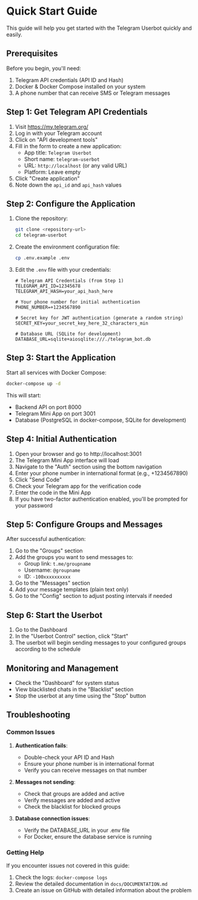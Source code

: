 # Quick Start Guide

This guide will help you get started with the Telegram Userbot quickly and easily.

## Prerequisites

Before you begin, you'll need:

1. Telegram API credentials (API ID and Hash)
2. Docker & Docker Compose installed on your system
3. A phone number that can receive SMS or Telegram messages

## Step 1: Get Telegram API Credentials

1. Visit https://my.telegram.org/
2. Log in with your Telegram account
3. Click on "API development tools"
4. Fill in the form to create a new application:
   - App title: `Telegram Userbot`
   - Short name: `telegram-userbot`
   - URL: `http://localhost` (or any valid URL)
   - Platform: Leave empty
5. Click "Create application"
6. Note down the `api_id` and `api_hash` values

## Step 2: Configure the Application

1. Clone the repository:
   ```bash
   git clone <repository-url>
   cd telegram-userbot
   ```

2. Create the environment configuration file:
   ```bash
   cp .env.example .env
   ```

3. Edit the `.env` file with your credentials:
   ```env
   # Telegram API Credentials (from Step 1)
   TELEGRAM_API_ID=12345678
   TELEGRAM_API_HASH=your_api_hash_here
   
   # Your phone number for initial authentication
   PHONE_NUMBER=+1234567890
   
   # Secret key for JWT authentication (generate a random string)
   SECRET_KEY=your_secret_key_here_32_characters_min
   
   # Database URL (SQLite for development)
   DATABASE_URL=sqlite+aiosqlite:///./telegram_bot.db
   ```

## Step 3: Start the Application

Start all services with Docker Compose:
```bash
docker-compose up -d
```

This will start:
- Backend API on port 8000
- Telegram Mini App on port 3001
- Database (PostgreSQL in docker-compose, SQLite for development)

## Step 4: Initial Authentication

1. Open your browser and go to http://localhost:3001
2. The Telegram Mini App interface will load
3. Navigate to the "Auth" section using the bottom navigation
4. Enter your phone number in international format (e.g., +1234567890)
5. Click "Send Code"
6. Check your Telegram app for the verification code
7. Enter the code in the Mini App
8. If you have two-factor authentication enabled, you'll be prompted for your password

## Step 5: Configure Groups and Messages

After successful authentication:

1. Go to the "Groups" section
2. Add the groups you want to send messages to:
   - Group link: `t.me/groupname`
   - Username: `@groupname`
   - ID: `-100xxxxxxxxxx`
3. Go to the "Messages" section
4. Add your message templates (plain text only)
5. Go to the "Config" section to adjust posting intervals if needed

## Step 6: Start the Userbot

1. Go to the Dashboard
2. In the "Userbot Control" section, click "Start"
3. The userbot will begin sending messages to your configured groups according to the schedule

## Monitoring and Management

- Check the "Dashboard" for system status
- View blacklisted chats in the "Blacklist" section
- Stop the userbot at any time using the "Stop" button

## Troubleshooting

### Common Issues

1. **Authentication fails**: 
   - Double-check your API ID and Hash
   - Ensure your phone number is in international format
   - Verify you can receive messages on that number

2. **Messages not sending**:
   - Check that groups are added and active
   - Verify messages are added and active
   - Check the blacklist for blocked groups

3. **Database connection issues**:
   - Verify the DATABASE_URL in your .env file
   - For Docker, ensure the database service is running

### Getting Help

If you encounter issues not covered in this guide:

1. Check the logs: `docker-compose logs`
2. Review the detailed documentation in `docs/DOCUMENTATION.md`
3. Create an issue on GitHub with detailed information about the problem